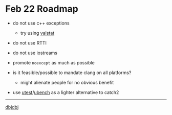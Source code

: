 # Feb 22 Roadmap

- do not use c++ exceptions
  - try using [valstat](https://github.com/valstat)
- do not use RTTI
- do not use iostreams
- promote `noexcept` as much as possible
- is it feasible/possible to mandate clang on all platforms?
  - might alienate people for no obvious benefit

- use [utest](https://github.com/sheredom/utest.h)/[ubench](https://github.com/sheredom/ubench.h) as a lighter alternative to catch2

---
[dbjdbj](https://github.com/DBJDBJ)